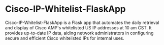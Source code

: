 # Cisco-IP-Whitelist-FlaskApp
Cisco-IP-Whitelist-FlaskApp is a Flask app that automates the daily retrieval and display of Cisco AMP's whitelisted US IP addresses at 10 am CST. It provides up-to-date IP data, aiding network administrators in configuring secure and efficient Cisco whitelisted IPs for internal uses.
